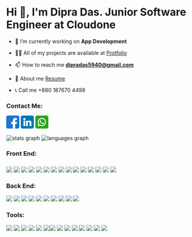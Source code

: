 <h1 align="left">Hi 👋, I'm Dipra Das. Junior Software Engineer at Cloudone</h1>

- 🔭 I’m currently working on **App Development**

- 👨‍💻 All of my projects are available at [Protfolio](https://dipradas.netlify.app/)

- 📫 How to reach me **dipradas5940@gmail.com**

- 📄 About me [Resume](https://drive.google.com/file/d/1IXn1srHhPv6vCLQC8dCAkQQtuRLPeXnd/view?usp=share_link)

- 📞 Call me +880 187670 4498


<h3>Contact Me:</h3>

[<img style="width:35px" src="facebook.png"/>](https://www.facebook.com/dipra.das.5/)
[<img style="width:35px" src="linkedin.png"/>](www.linkedin.com/in/dipra-das5940)
[<img style="width:35px" src="whatsapp.png"/>](https://wa.me/+8801876704498)

<div align="left">
  <img src="https://github-readme-stats.vercel.app/api?username=dipradas&hide_title=false&hide_rank=false&show_icons=true&include_all_commits=true&count_private=true&disable_animations=false&theme=dracula&locale=en&hide_border=false&order=1" height="150" alt="stats graph"  />
  <img src="https://github-readme-stats.vercel.app/api/top-langs?username=dipradas&locale=en&hide_title=false&layout=compact&card_width=320&langs_count=5&theme=dracula&hide_border=false&order=2" height="150" alt="languages graph"  />
</div>

###

<h3>Front End:</h3>

<p style="font-size:25px">

<img src="https://img.shields.io/badge/HTML5-E34F26?style=for-the-badge&logo=html5&logoColor=white" /> <img src="https://img.shields.io/badge/CSS3-1572B6?style=for-the-badge&logo=css3&logoColor=white" /> <img src="https://img.shields.io/badge/bootstrap-%238511FA.svg?style=for-the-badge&logo=bootstrap&logoColor=white" /> <img src="https://img.shields.io/badge/Tailwind_CSS-38B2AC?style=for-the-badge&logo=tailwind-css&logoColor=white" /> <img src="https://img.shields.io/badge/JavaScript-323330?style=for-the-badge&logo=javascript&logoColor=F7DF1E" /> <img src="https://img.shields.io/badge/jquery-%230769AD.svg?style=for-the-badge&logo=jquery&logoColor=white" /> <img src="https://img.shields.io/badge/React_Native-20232A?style=for-the-badge&logo=react&logoColor=61DAFB" /> <img src="https://img.shields.io/badge/react-%2320232a.svg?style=for-the-badge&logo=react&logoColor=%2361DAFB" />  <img src="https://img.shields.io/badge/Next-black?style=for-the-badge&logo=next.js&logoColor=white" /> <img src="https://img.shields.io/badge/vuejs-%2335495e.svg?style=for-the-badge&logo=vuedotjs&logoColor=%234FC08D" />  <img src="https://img.shields.io/badge/typescript-%23007ACC.svg?style=for-the-badge&logo=typescript&logoColor=white" /> <img src="https://img.shields.io/badge/redux-%23593d88.svg?style=for-the-badge&logo=redux&logoColor=white" />  <img src="https://img.shields.io/badge/-React%20Query-FF4154?style=for-the-badge&logo=react%20query&logoColor=white" />  <img src="https://img.shields.io/badge/React_Router-CA4245?style=for-the-badge&logo=react-router&logoColor=white" />  <img src="https://img.shields.io/badge/React%20Hook%20Form-%23EC5990.svg?style=for-the-badge&logo=reacthookform&logoColor=white" />



</p>

<h3>Back End:</h3>

<img src="https://img.shields.io/badge/node.js-6DA55F?style=for-the-badge&logo=node.js&logoColor=white" /> <img src="https://img.shields.io/badge/express.js-%23404d59.svg?style=for-the-badge&logo=express&logoColor=%2361DAFB" /> <img src="https://img.shields.io/badge/MongoDB-%234ea94b.svg?style=for-the-badge&logo=mongodb&logoColor=white" /> <img src="https://img.shields.io/badge/Mongoose-880000.svg?style=for-the-badge&logo=Mongoose&logoColor=white" /> <img src="https://img.shields.io/badge/PostgreSQL-316192?style=for-the-badge&logo=postgresql&logoColor=white" /> <img src="https://img.shields.io/badge/Prisma-3982CE?style=for-the-badge&logo=Prisma&logoColor=white" />   <img src="https://img.shields.io/badge/php-%23777BB4.svg?style=for-the-badge&logo=php&logoColor=white" /> <img src="https://img.shields.io/badge/mysql-4479A1.svg?style=for-the-badge&logo=mysql&logoColor=white" /> <img src="https://img.shields.io/badge/JWT-000000?style=for-the-badge&logo=JSON%20web%20tokens&logoColor=white" />  <img src="https://img.shields.io/badge/zod-%233068b7.svg?style=for-the-badge&logo=zod&logoColor=white" />

<h3>Tools:</h3>

<img src="https://img.shields.io/badge/Visual%20Studio%20Code-0078d7.svg?style=for-the-badge&logo=visual-studio-code&logoColor=white" /> <img src="https://img.shields.io/badge/git-%23F05033.svg?style=for-the-badge&logo=git&logoColor=white" /> <img src="https://img.shields.io/badge/github-%23121011.svg?style=for-the-badge&logo=github&logoColor=white" /> <img src="https://img.shields.io/badge/gitlab-%23181717.svg?style=for-the-badge&logo=gitlab&logoColor=white" /> <img src="https://img.shields.io/badge/figma-%23F24E1E.svg?style=for-the-badge&logo=figma&logoColor=white" />   <img src="https://img.shields.io/badge/adobe%20photoshop-%2331A8FF.svg?style=for-the-badge&logo=adobe%20photoshop&logoColor=white" /><img src="https://img.shields.io/badge/adobe%20illustrator-%23FF9A00.svg?style=for-the-badge&logo=adobe%20illustrator&logoColor=white" /> <img src="https://img.shields.io/badge/Adobe%20Premiere%20Pro-9999FF?style=for-the-badge&logo=Adobe%20Premiere%20Pro&logoColor=white" /> <img src="https://img.shields.io/badge/Windows-0078D6?style=for-the-badge&logo=windows&logoColor=white" /> <img src="https://img.shields.io/badge/mac%20os-000000?style=for-the-badge&logo=macos&logoColor=F0F0F0" /> <img src="https://img.shields.io/badge/Postman-FF6C37?style=for-the-badge&logo=Postman&logoColor=white" /> <img src="https://img.shields.io/badge/firebase-a08021?style=for-the-badge&logo=firebase&logoColor=ffcd34" /> <img src="https://img.shields.io/badge/vercel-%23000000.svg?style=for-the-badge&logo=vercel&logoColor=white" /> <img src="https://img.shields.io/badge/netlify-%23000000.svg?style=for-the-badge&logo=netlify&logoColor=#00C7B7" />




<!-- 


<h3 align="center">A passionate frontend developer from India</h3>

<h3 align="left">Connect with me:</h3>
<p align="left">
</p>
